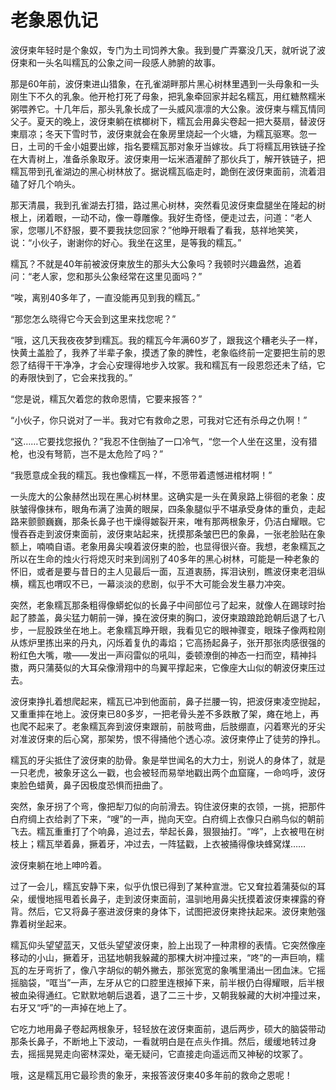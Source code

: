 # 老象恩仇记

波伢柬年轻时是个象奴，专门为土司饲养大象。我到曼广弄寨没几天，就听说了波伢柬和一头名叫糯瓦的公象之间一段感人肺腑的故事。 

那是60年前，波伢柬进山猎象，在孔雀湖畔那片黑心树林里遇到一头母象和一头刚生下不久的乳象。他开枪打死了母象，把乳象牵回家并起名糯瓦，用红糖熬糯米粥喂养它。十几年后，那头乳象长成了一头威风凛凛的大公象。波伢柬与糯瓦情同父子。夏天的晚上，波伢柬躺在槟榔树下，糯瓦会用鼻尖卷起一把大葵扇，替波伢柬扇凉；冬天下雪时节，波伢柬就会在象房里烧起一个火塘，为糯瓦驱寒。忽一日，土司的千金小姐要出嫁，指名要糯瓦那对象牙当嫁妆。兵丁将糯瓦用铁链子拴在大青树上，准备杀象取牙。波伢柬用一坛米酒灌醉了那伙兵丁，解开铁链子，把糯瓦带到孔雀湖边的黑心树林放了。据说糯瓦临走时，跪倒在波伢柬面前，流着泪磕了好几个响头。 

那天清晨，我到孔雀湖去打猎，路过黑心树林，突然看见波伢柬盘腿坐在隆起的树根上，闭着眼，一动不动，像一尊雕像。我好生奇怪，便走过去，问道：“老人家，您哪儿不舒服，要不要我扶您回家？”他睁开眼看了看我，慈祥地笑笑，说：“小伙子，谢谢你的好心。我坐在这里，是等我的糯瓦。” 

糯瓦？不就是40年前被波伢柬放生的那头大公象吗？我顿时兴趣盎然，追着问：“老人家，您和那头公象经常在这里见面吗？” 

“唉，离别40多年了，一直没能再见到我的糯瓦。” 

“那您怎么晓得它今天会到这里来找您呢？” 

“哦，这几天我夜夜梦到糯瓦。我的糯瓦今年满60岁了，跟我这个糟老头子一样，快黄土盖脸了，我养了半辈子象，摸透了象的脾性，老象临终前一定要把生前的恩怨了结得干干净净，才会心安理得地步入坟冢。我和糯瓦有一段恩怨还未了结，它的寿限快到了，它会来找我的。” 

“您是说，糯瓦欠着您的救命恩情，它要来报答？” 

“小伙子，你只说对了一半。我对它有救命之恩，可我对它还有杀母之仇啊！” 

“这……它要找您报仇？”我忍不住倒抽了一口冷气，“您一个人坐在这里，没有猎枪，也没有弩箭，岂不是太危险了吗？” 

“我愿意成全我的糯瓦。我也像糯瓦一样，不愿带着遗憾进棺材啊！” 

一头庞大的公象赫然出现在黑心树林里。这确实是一头在黄泉路上徘徊的老象：皮肤皱得像抹布，眼角布满了浊黄的眼屎，四条象腿似乎不堪承受身体的重负，走起路来颤颤巍巍，那条长鼻子也干燥得皴裂开来，唯有那两根象牙，仍洁白耀眼。它慢吞吞走到波伢柬面前，波伢柬站起来，抚摸那条皱巴巴的象鼻，一张老脸贴在象额上，喃喃自语。老象用鼻尖嗅着波伢柬的脸，也显得很兴奋。我想，老象糯瓦之所以在生命的烛火行将熄灭时来到阔别了40多年的黑心树林，可能是一种老象的怀旧，或者是要与昔日的主人见最后一面，互道衷肠，挥泪诀别，瞧波伢柬老泪纵横，糯瓦也喟叹不已，一幕淡淡的悲剧，似乎不大可能会发生暴力冲突。 

突然，老象糯瓦那条粗得像蟒蛇似的长鼻子中间部位弓了起来，就像人在踢球时抬起了膝盖，鼻尖猛力朝前一弹，搡在波伢柬的胸口，波伢柬踉踉跄跄朝后退了七八步，一屁股跌坐在地上。老象糯瓦睁开眼，我看见它的眼神骤变，眼珠子像两粒刚从炼炉里拣出来的丹丸，闪烁着复仇的毒焰；它高扬起鼻子，张开那张肉感很强的粉红色大嘴，嗷——发出一声闷雷似的吼叫，委顿潦倒的神态一扫而空，精神抖擞，两只蒲葵似的大耳朵像滑翔中的鸟翼平撑起来，它像座大山似的朝波伢柬压过去。 

波伢柬挣扎着想爬起来，糯瓦已冲到他面前，鼻子拦腰一钩，把波伢柬凌空抛起，又重重摔在地上。波伢柬已80多岁，一把老骨头差不多跌散了架，瘫在地上，再也爬不起来了。老象糯瓦奔到波伢柬跟前，前肢弯曲，后肢绷直，闪着寒光的牙尖对准波伢柬的后心窝，那架势，恨不得捅他个透心凉。波伢柬停止了徒劳的挣扎。 

糯瓦的牙尖抵住了波伢柬的肋骨。象是举世闻名的大力士，别说人的身体了，就是一只老虎，被象牙这么一戳，也会被轻而易举地戳出两个血窟窿，一命呜呼，波伢柬脸色蜡黄，鼻子因极度恐惧而扭曲了。 

突然，象牙拐了个弯，像把犁刀似的向前滑去。钩住波伢柬的衣领，一挑，把那件白府绸上衣给剥了下来，“嗖”的一声，抛向天空。白府绸上衣像只白鹇鸟似的朝前飞去。糯瓦重重打了个响鼻，追过去，举起长鼻，狠狠抽打。“哗”，上衣被甩在树枝上；糯瓦举着鼻，撅着牙，冲过去，一阵猛戳，上衣被捅得像块蜂窝煤…… 

波伢柬躺在地上呻吟着。 

过了一会儿，糯瓦安静下来，似乎仇恨已得到了某种宣泄。它又耷拉着蒲葵似的耳朵，缓慢地摇甩着长鼻子，走到波伢柬面前，温驯地用鼻尖抚摸着波伢柬裸露的脊背。然后，它又将鼻子塞进波伢柬的身体下，试图把波伢柬搀扶起来。波伢柬勉强靠着树坐起来。 

糯瓦仰头望望蓝天，又低头望望波伢柬，脸上出现了一种肃穆的表情。它突然像座移动的小山，撅着牙，迅猛地朝我躲藏的那棵大树冲撞过来，“咚”的一声巨响，糯瓦的左牙弯折了，像八字胡似的朝外撇去，那张宽宽的象嘴里涌出一团血沫。它摇摇脑袋，“哐当”一声，左牙从它的口腔里连根掉下来，前半根仍白得耀眼，后半根被血染得通红。它默默地朝后退着，退了二三十步，又朝我躲藏的大树冲撞过来，右牙又“呼”的一声掉在地上了。 

它吃力地用鼻子卷起两根象牙，轻轻放在波伢柬面前，退后两步，硕大的脑袋带动那条长鼻子，不断地上下波动，一看就明白是在点头作揖。然后，缓缓地转过身去，摇摇晃晃走向密林深处，毫无疑问，它直接走向遥远而又神秘的坟冢了。 

哦，这是糯瓦用它最珍贵的象牙，来报答波伢柬40多年前的救命之恩呢！